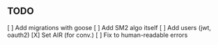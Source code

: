 ## TODO
[ ] Add migrations with goose
[ ] Add SM2 algo itself
[ ] Add users (jwt, oauth2)
[X] Set AIR (for conv.)
[ ] Fix to human-readable errors